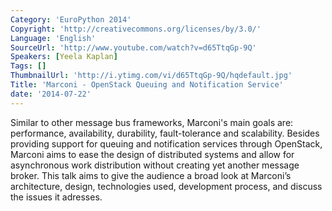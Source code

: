 ```yaml
---
Category: 'EuroPython 2014'
Copyright: 'http://creativecommons.org/licenses/by/3.0/'
Language: 'English'
SourceUrl: 'http://www.youtube.com/watch?v=d65TtqGp-9Q'
Speakers: [Yeela Kaplan]
Tags: []
ThumbnailUrl: 'http://i.ytimg.com/vi/d65TtqGp-9Q/hqdefault.jpg'
Title: 'Marconi - OpenStack Queuing and Notification Service'
date: '2014-07-22'
---
```

Similar to other message bus frameworks, Marconi's main goals are: performance, availability, durability, fault-tolerance and scalability.
Besides providing support for queuing and notification services through OpenStack, Marconi aims to ease the design of distributed systems and allow for asynchronous work distribution without creating yet another message broker.
This talk aims to give the audience a broad look at Marconi’s architecture, design, technologies used, development process, and discuss the issues it adresses.